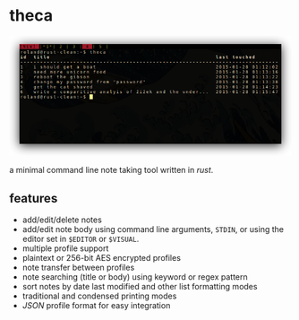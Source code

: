 # theca

![example usage of theca](screenshots/1.png)

a minimal command line note taking tool written in *rust*.

## features

* add/edit/delete notes
* add/edit note body using command line arguments, `STDIN`, or using the editor set in `$EDITOR` or `$VISUAL`.
* multiple profile support
* plaintext or 256-bit AES encrypted profiles
* note transfer between profiles
* note searching (title or body) using keyword or regex pattern
* sort notes by date last modified and other list formatting modes
* traditional and condensed printing modes
* *JSON* profile format for easy integration
